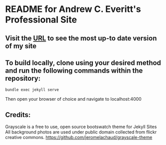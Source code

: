 # README for Andrew C. Everitt's Professional Site

## Visit the [URL](https://www.andreweveritt.com/) to see the most up-to date version of my site

## To build locally, clone using your desired method and run the following commands within the repository:
```
bundle exec jekyll serve
```
Then open your browser of choice and navigate to localhost:4000

Credits:
------------
Grayscale is a free to use, open source bootswatch theme for Jekyll Sites
All background photos are used under public domain collected from flickr creative commons.
https://github.com/jeromelachaud/grayscale-theme
